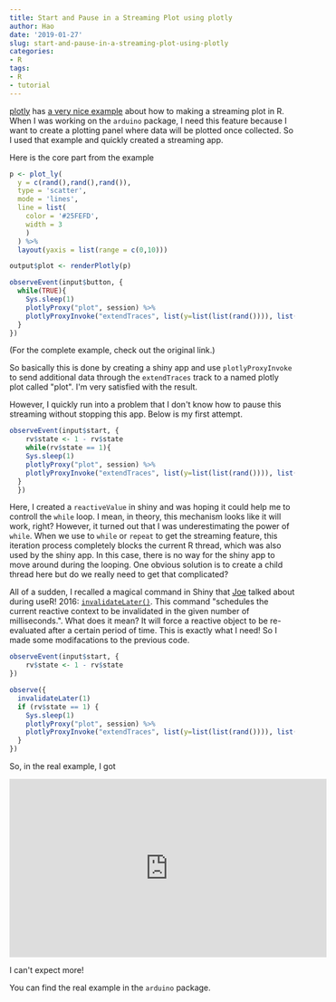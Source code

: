```yaml
---
title: Start and Pause in a Streaming Plot using plotly
author: Hao
date: '2019-01-27'
slug: start-and-pause-in-a-streaming-plot-using-plotly
categories:
- R
tags:
- R
- tutorial
---
```

 
[plotly](https://plot.ly) has [a very nice example](https://plot.ly/r/streaming/) about how to making a streaming plot in R. When I was working on the `arduino` package, I need this feature because I want to create a plotting panel where data will be plotted once collected. So I used that example and quickly created a streaming app. 

Here is the core part from the example

```r
p <- plot_ly(
  y = c(rand(),rand(),rand()),
  type = 'scatter',
  mode = 'lines',
  line = list(
    color = '#25FEFD',
    width = 3
    )
  ) %>%
  layout(yaxis = list(range = c(0,10)))

output$plot <- renderPlotly(p)

observeEvent(input$button, {
  while(TRUE){
    Sys.sleep(1)
    plotlyProxy("plot", session) %>%
    plotlyProxyInvoke("extendTraces", list(y=list(list(rand()))), list(0))
  }
})
```
(For the complete example, check out the original link.)

So basically this is done by creating a shiny app and use `plotlyProxyInvoke` to send additional data through the `extendTraces` track to a named plotly plot called "plot". I'm very satisfied with the result. 

However, I quickly run into a problem that I don't know how to pause this streaming without stopping this app. Below is my first attempt.

```r
observeEvent(input$start, {
    rv$state <- 1 - rv$state
    while(rv$state == 1){
    Sys.sleep(1)
    plotlyProxy("plot", session) %>%
    plotlyProxyInvoke("extendTraces", list(y=list(list(rand()))), list(0))
  }
  })
```

Here, I created a `reactiveValue` in shiny and was hoping it could help me to controll the `while` loop. I mean, in theory, this mechanism looks like it will work, right? However, it turned out that I was underestimating the power of `while`. When we use to `while` or `repeat` to get the streaming feature, this iteration process completely blocks the current R thread, which was also used by the shiny app. In this case, there is no way for the shiny app to move around during the looping. One obvious solution is to create a child thread here but do we really need to get that complicated?

All of a sudden, I recalled a magical command in Shiny that [Joe](https://twitter.com/jcheng) talked about during useR! 2016: [`invalidateLater()`](https://shiny.rstudio.com/reference/shiny/0.14/invalidateLater.html). This command "schedules the current reactive context to be invalidated in the given number of milliseconds.". What does it mean? It will force a reactive object to be re-evaluated after a certain period of time. This is exactly what I need! So I made some modifacations to the previous code.

```r
observeEvent(input$start, {
    rv$state <- 1 - rv$state
})

observe({
  invalidateLater(1)
  if (rv$state == 1) {
    Sys.sleep(1)
    plotlyProxy("plot", session) %>%
    plotlyProxyInvoke("extendTraces", list(y=list(list(rand()))), list(0))
  }
})
```

So, in the real example, I got

<iframe width="560" height="315" src="https://www.youtube.com/embed/C6mvf5CKX-c" frameborder="0" allow="accelerometer; autoplay; encrypted-media; gyroscope; picture-in-picture" allowfullscreen></iframe>

I can't expect more!

You can find the real example in the `arduino` package. 